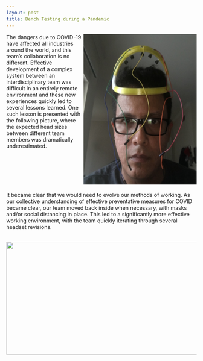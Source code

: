 ```yaml
---
layout: post
title: Bench Testing during a Pandemic
---
```

<img src="/photos/smallhat.PNG" width="300" height="400" style="float: right">
<p>The dangers due to COVID-19 have affected all industries around the world, and this team’s collaboration is no different.  Effective development of a complex system between an interdisciplinary team was difficult in an entirely remote environment and these new experiences quickly led to several lessons learned. One such lesson is presented with the following picture, where the expected head sizes between different team members was dramatically underestimated.</p>

<br>
<br>
<br>
<br>
<br>
<p>It became clear that we would need to evolve our methods of working. As our collective understanding of effective preventative measures for COVID became clear, our team moved back inside when necessary, with masks and/or social distancing in place. This led to a significantly more effective working environment, with the team quickly iterating through several headset revisions.</p>
<br>
<div style="text-align:center"><img src="/photos/joined.png" width="800" height="300" /></div>
